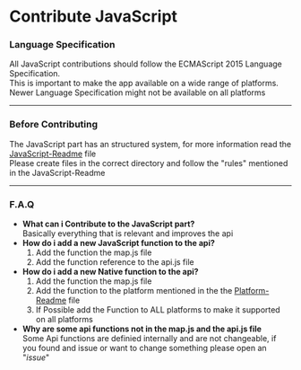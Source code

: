 # Contribute JavaScript

### Language Specification
All JavaScript contributions should follow the ECMAScript 2015 Language Specification.  
This is important to make the app available on a wide range of platforms.  
Newer Language Specification might not be available on all platforms  
  
___


### Before Contributing
The JavaScript part has an structured system, for more information read the [JavaScript-Readme](../api) file  
Please create files in the correct directory and follow the "rules" mentioned in the JavaScript-Readme  
  
___


### F.A.Q
 - **What can i Contribute to the JavaScript part?**  
   Basically everything that is relevant and improves the api  
 - **How do i add a new JavaScript function to the api?**  
   1. Add the function the map.js file  
   2. Add the function reference to the api.js file  
 - **How do i add a new Native function to the api?**  
   1. Add the function the map.js file  
   2. Add the function to the platform mentioned in the the [Platform-Readme](../platforms) file  
   3. If Possible add the Function to ALL platforms to make it supported on all platforms  
 - **Why are some api functions not in the map.js and the api.js file**  
   Some Api functions are definied internally and are not changeable, if you found and issue or want to change something please open an "*issue*" 